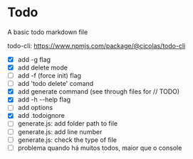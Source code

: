 # Todo

A basic todo markdown file

todo-cli: https://www.npmjs.com/package/@cicolas/todo-cli

- [x] add -g flag
- [x] add delete mode
- [ ] add -f (force init) flag
- [ ] add 'todo delete' comand
- [x] add generate command (see through files for // TODO)
- [x] add -h --help flag
- [ ] add options
- [x] add .todoignore
- [ ] generate.js: add folder path to file
- [ ] generate.js: add line number
- [ ] generate.js: check the type of file
- [ ] problema quando há muitos todos, maior que o console
